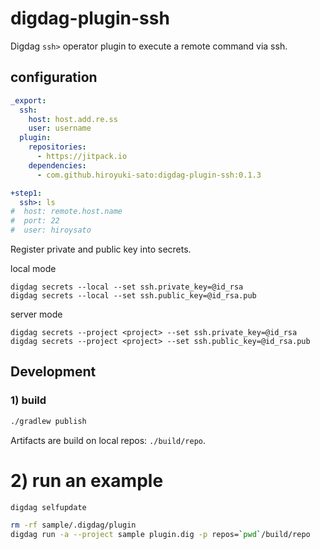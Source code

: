 # digdag-plugin-ssh

Digdag `ssh>` operator plugin to execute a remote command via ssh.

## configuration

```yaml
_export:
  ssh:
    host: host.add.re.ss
    user: username
  plugin:
    repositories:
      - https://jitpack.io
    dependencies:
      - com.github.hiroyuki-sato:digdag-plugin-ssh:0.1.3

+step1:
  ssh>: ls
#  host: remote.host.name
#  port: 22
#  user: hiroysato
```

Register private and public key into secrets.

local mode 

```
digdag secrets --local --set ssh.private_key=@id_rsa
digdag secrets --local --set ssh.public_key=@id_rsa.pub
```

server mode 

```
digdag secrets --project <project> --set ssh.private_key=@id_rsa
digdag secrets --project <project> --set ssh.public_key=@id_rsa.pub
```


## Development

### 1) build

```sh
./gradlew publish
```

Artifacts are build on local repos: `./build/repo`.

# 2) run an example

```sh
digdag selfupdate

rm -rf sample/.digdag/plugin 
digdag run -a --project sample plugin.dig -p repos=`pwd`/build/repo
```
